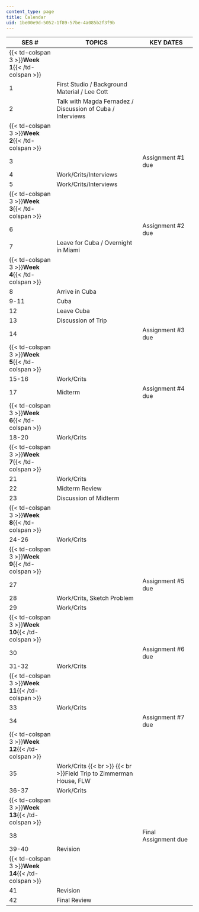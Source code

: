 ```yaml
---
content_type: page
title: Calendar
uid: 1be00e9d-5052-1f89-57be-4a085b2f3f9b
---
```


| SES # | TOPICS | KEY DATES |
| --- | --- | --- |
| {{< td-colspan 3 >}}**Week 1**{{< /td-colspan >}} |||
| 1 | First Studio / Background Material / Lee Cott |  |
| 2 | Talk with Magda Fernadez / Discussion of Cuba / Interviews |  |
| {{< td-colspan 3 >}}**Week 2**{{< /td-colspan >}} |||
| 3 |  | Assignment #1 due |
| 4 | Work/Crits/Interviews |  |
| 5 | Work/Crits/Interviews |  |
| {{< td-colspan 3 >}}**Week 3**{{< /td-colspan >}} |||
| 6 |  | Assignment #2 due |
| 7 | Leave for Cuba / Overnight in Miami |  |
| {{< td-colspan 3 >}}**Week 4**{{< /td-colspan >}} |||
| 8 | Arrive in Cuba |  |
| 9-11 | Cuba |  |
| 12 | Leave Cuba |  |
| 13 | Discussion of Trip |  |
| 14 |  | Assignment #3 due |
| {{< td-colspan 3 >}}**Week 5**{{< /td-colspan >}} |||
| 15-16 | Work/Crits |  |
| 17 | Midterm | Assignment #4 due |
| {{< td-colspan 3 >}}**Week 6**{{< /td-colspan >}} |||
| 18-20 | Work/Crits |  |
| {{< td-colspan 3 >}}**Week 7**{{< /td-colspan >}} |||
| 21 | Work/Crits |  |
| 22 | Midterm Review |  |
| 23 | Discussion of Midterm |  |
| {{< td-colspan 3 >}}**Week 8**{{< /td-colspan >}} |||
| 24-26 | Work/Crits |  |
| {{< td-colspan 3 >}}**Week 9**{{< /td-colspan >}} |||
| 27 |  | Assignment #5 due |
| 28 | Work/Crits, Sketch Problem |  |
| 29 | Work/Crits |  |
| {{< td-colspan 3 >}}**Week 10**{{< /td-colspan >}} |||
| 30 |  | Assignment #6 due |
| 31-32 | Work/Crits |  |
| {{< td-colspan 3 >}}**Week 11**{{< /td-colspan >}} |||
| 33 | Work/Crits |  |
| 34 |  | Assignment #7 due |
| {{< td-colspan 3 >}}**Week 12**{{< /td-colspan >}} |||
| 35 | Work/Crits  {{< br >}}  {{< br >}}Field Trip to Zimmerman House, FLW |  |
| 36-37 | Work/Crits |  |
| {{< td-colspan 3 >}}**Week 13**{{< /td-colspan >}} |||
| 38 |  | Final Assignment due |
| 39-40 | Revision |  |
| {{< td-colspan 3 >}}**Week 14**{{< /td-colspan >}} |||
| 41 | Revision |  |
| 42 | Final Review |